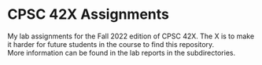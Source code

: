# CPSC 42X Assignments

My lab assignments for the Fall 2022 edition of CPSC 42X. The X is to make it harder for future students in the course to find this repository.  
More information can be found in the lab reports in the subdirectories.
